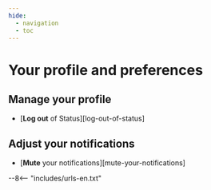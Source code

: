 ```yaml
---
hide:
  - navigation
  - toc
---
```


# Your profile and preferences

## Manage your profile

- [**Log out** of Status][log-out-of-status]

## Adjust your notifications

- [**Mute** your notifications][mute-your-notifications]

--8<-- "includes/urls-en.txt"
